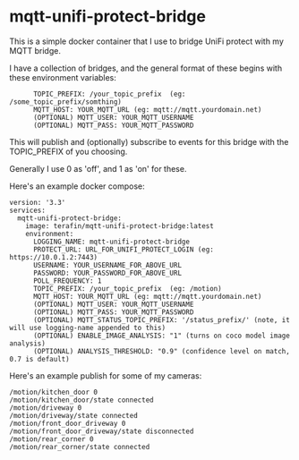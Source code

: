 # mqtt-unifi-protect-bridge

This is a simple docker container that I use to bridge UniFi protect with my MQTT bridge.

I have a collection of bridges, and the general format of these begins with these environment variables:

```
      TOPIC_PREFIX: /your_topic_prefix  (eg: /some_topic_prefix/somthing)
      MQTT_HOST: YOUR_MQTT_URL (eg: mqtt://mqtt.yourdomain.net)
      (OPTIONAL) MQTT_USER: YOUR_MQTT_USERNAME
      (OPTIONAL) MQTT_PASS: YOUR_MQTT_PASSWORD
```

This will publish and (optionally) subscribe to events for this bridge with the TOPIC_PREFIX of you choosing.

Generally I use 0 as 'off', and 1 as 'on' for these.

Here's an example docker compose:

```
version: '3.3'
services:
  mqtt-unifi-protect-bridge:
    image: terafin/mqtt-unifi-protect-bridge:latest
    environment:
      LOGGING_NAME: mqtt-unifi-protect-bridge
      PROTECT_URL: URL_FOR_UNIFI_PROTECT_LOGIN (eg: https://10.0.1.2:7443)
      USERNAME: YOUR_USERNAME_FOR_ABOVE_URL
      PASSWORD: YOUR_PASSWORD_FOR_ABOVE_URL
      POLL_FREQUENCY: 1
      TOPIC_PREFIX: /your_topic_prefix  (eg: /motion)
      MQTT_HOST: YOUR_MQTT_URL (eg: mqtt://mqtt.yourdomain.net)
      (OPTIONAL) MQTT_USER: YOUR_MQTT_USERNAME
      (OPTIONAL) MQTT_PASS: YOUR_MQTT_PASSWORD
      (OPTIONAL) MQTT_STATUS_TOPIC_PREFIX: '/status_prefix/' (note, it will use logging-name appended to this)
      (OPTIONAL) ENABLE_IMAGE_ANALYSIS: "1" (turns on coco model image analysis)
      (OPTIONAL) ANALYSIS_THRESHOLD: "0.9" (confidence level on match, 0.7 is default)
```

Here's an example publish for some of my cameras:

```
/motion/kitchen_door 0
/motion/kitchen_door/state connected
/motion/driveway 0
/motion/driveway/state connected
/motion/front_door_driveway 0
/motion/front_door_driveway/state disconnected
/motion/rear_corner 0
/motion/rear_corner/state connected
```
